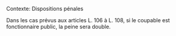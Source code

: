 Contexte: Dispositions pénales

Dans les cas prévus aux articles L. 106 à L. 108, si le coupable est fonctionnaire public, la peine sera double.